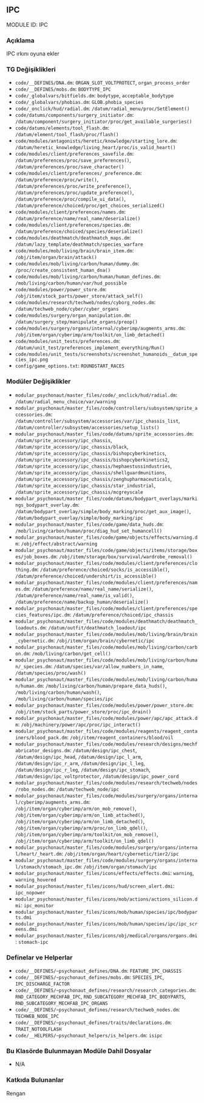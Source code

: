 ## IPC

MODULE ID: IPC

### Açıklama

IPC ırkını oyuna ekler

### TG Değişiklikleri

- `code/__DEFINES/DNA.dm`: `ORGAN_SLOT_VOLTPROTECT`, `organ_process_order`
- `code/__DEFINES/mobs.dm`: `BODYTYPE_IPC`
- `code/_globalvars/bitfields.dm`: `bodytype`, `acceptable_bodytype`
- `code/_globalvars/phobias.dm`: `GLOB.phobia_species`
- `code/_onclick/hud/radial.dm`: `/datum/radial_menu/proc/SetElement()`
- `code/datums/components/surgery_initiator.dm`: `/datum/component/surgery_initiator/proc/get_available_surgeries()`
- `code/datums/elements/tool_flash.dm`: `/datum/element/tool_flash/proc/flash()`
- `code/modules/antagonists/heretic/knowledge/starting_lore.dm`: `/datum/heretic_knowledge/living_heart/proc/is_valid_heart()`
- `code/modules/client/preferences_savefile.dm`: `/datum/preferences/proc/save_preferences()`, `/datum/preferences/proc/save_character()`
- `code/modules/client/preferences/_preference.dm`: `/datum/preference/proc/write()`, `/datum/preferences/proc/write_preference()`, `/datum/preferences/proc/update_preference()`, `/datum/preference/proc/compile_ui_data()`, `/datum/preference/choiced/proc/get_choices_serialized()`
- `code/modules/client/preferences/names.dm`: `/datum/preference/name/real_name/deserialize()`
- `code/modules/client/preferences/species.dm`: `/datum/preference/choiced/species/deserialize()`
- `code/modules/deathmatch/deathmatch_maps.dm`: `/datum/lazy_template/deathmatch/species_warfare`
- `code/modules/mob/living/brain/brain_item.dm`: `/obj/item/organ/brain/attack()`
- `code/modules/mob/living/carbon/human/dummy.dm`: `/proc/create_consistent_human_dna()`
- `code/modules/mob/living/carbon/human/human_defines.dm`: `/mob/living/carbon/human/var/hud_possible`
- `code/modules/power/power_store.dm`: `/obj/item/stock_parts/power_store/attack_self()`
- `code/modules/research/techweb/nodes/cyborg_nodes.dm`: `/datum/techweb_node/cyber/cyber_organs`
- `code/modules/surgery/organ_manipulation.dm`: `/datum/surgery_step/manipulate_organs/preop()`
- `code/modules/surgery/organs/internal/cyberimp/augments_arms.dm`: `/obj/item/organ/cyberimp/arm/toolkit/on_limb_detached()`
- `code/modules/unit_tests/preferences.dm`: `/datum/unit_test/preferences_implement_everything/Run()`
- `code/modules/unit_tests/screenshots/screenshot_humanoids__datum_species_ipc.png`
- `config/game_options.txt`: `ROUNDSTART_RACES`

### Modüler Değişiklikler

- `modular_psychonaut/master_files/code/_onclick/hud/radial.dm`: `/datum/radial_menu_choice/var/warning`
- `modular_psychonaut/master_files/code/controllers/subsystem/sprite_accessories.dm`: `/datum/controller/subsystem/accessories/var/ipc_chassis_list`, `/datum/controller/subsystem/accessories/setup_lists()`
- `modular_psychonaut/master_files/code/datums/sprite_accessories.dm`: `/datum/sprite_accessory/ipc_chassis`, `/datum/sprite_accessory/ipc_chassis/black`, `/datum/sprite_accessory/ipc_chassis/bishopcyberkinetics`, `/datum/sprite_accessory/ipc_chassis/bishopcyberkinetics2`, `/datum/sprite_accessory/ipc_chassis/hephaestussindustries`, `/datum/sprite_accessory/ipc_chassis/shellguardmunitions`, `/datum/sprite_accessory/ipc_chassis/zenghupharmaceuticals`, `/datum/sprite_accessory/ipc_chassis/star_industrial`, `/datum/sprite_accessory/ipc_chassis/mcgreyscale`
- `modular_psychonaut/master_files/code/datums/bodypart_overlays/markings_bodypart_overlay.dm`: `/datum/bodypart_overlay/simple/body_marking/proc/get_aux_image()`, `/datum/bodypart_overlay/simple/body_marking/ipc`
- `modular_psychonaut/master_files/code/game/data_huds.dm`: `/mob/living/carbon/human/proc/diag_hud_set_humancell()`
- `modular_psychonaut/master_files/code/game/objects/effects/warning.dm`: `/obj/effect/abstract/warning`
- `modular_psychonaut/master_files/code/game/objects/items/storage/boxes/job_boxes.dm`: `/obj/item/storage/box/survival/wardrobe_removal()`
- `modular_psychonaut/master_files/code/modules/client/preferences/clothing.dm`: `/datum/preference/choiced/socks/is_accessible()`, `/datum/preference/choiced/undershirt/is_accessible()`
- `modular_psychonaut/master_files/code/modules/client/preferences/names.dm`: `/datum/preference/name/real_name/serialize()`, `/datum/preference/name/real_name/is_valid()`, `/datum/preference/name/backup_human/deserialize()`
- `modular_psychonaut/master_files/code/modules/client/preferences/species_features/ipc.dm`: `/datum/preference/choiced/ipc_chassis`
- `modular_psychonaut/master_files/code/modules/deathmatch/deathmatch_loadouts.dm`: `/datum/outfit/deathmatch_loadout/ipc`
- `modular_psychonaut/master_files/code/modules/mob/living/brain/brain_cybernetic.dm`: `/obj/item/organ/brain/cybernetic/ipc`
- `modular_psychonaut/master_files/code/modules/mob/living/carbon/carbon.dm`: `/mob/living/carbon/get_cell()`
- `modular_psychonaut/master_files/code/modules/mob/living/carbon/human/_species.dm`: `/datum/species/var/allow_numbers_in_name`, `/datum/species/proc/wash()`
- `modular_psychonaut/master_files/code/modules/mob/living/carbon/human/human.dm`: `/mob/living/carbon/human/prepare_data_huds()`, `/mob/living/carbon/human/wash()`, `/mob/living/carbon/human/species/ipc`
- `modular_psychonaut/master_files/code/modules/power/power_store.dm`: `/obj/item/stock_parts/power_store/proc/ipc_drain()`
- `modular_psychonaut/master_files/code/modules/power/apc/apc_attack.dm`: `/obj/machinery/power/apc/proc/ipc_interact()`
- `modular_psychonaut/master_files/code/modules/reagents/reagent_containers/blood_pack.dm`: `/obj/item/reagent_containers/blood/oil`
- `modular_psychonaut/master_files/code/modules/research/designs/mechfabricator_designs.dm`: `/datum/design/ipc_chest`, `/datum/design/ipc_head`, `/datum/design/ipc_l_arm`, `/datum/design/ipc_r_arm`, `/datum/design/ipc_l_leg`, `/datum/design/ipc_r_leg`, `/datum/design/ipc_stomach`, `/datum/design/ipc_voltprotector`, `/datum/design/ipc_power_cord`
- `modular_psychonaut/master_files/code/modules/research/techweb/nodes/robo_nodes.dm`: `/datum/techweb_node/ipc`
- `modular_psychonaut/master_files/code/modules/surgery/organs/internal/cyberimp/augments_arms.dm`: `/obj/item/organ/cyberimp/arm/on_mob_remove()`, `/obj/item/organ/cyberimp/arm/on_limb_attached()`, `/obj/item/organ/cyberimp/arm/on_limb_detached()`, `/obj/item/organ/cyberimp/arm/proc/on_limb_qdel()`, `/obj/item/organ/cyberimp/arm/toolkit/on_mob_remove()`, `/obj/item/organ/cyberimp/arm/toolkit/on_limb_qdel()`
- `modular_psychonaut/master_files/code/modules/surgery/organs/internal/heart/_heart.dm`: `/obj/item/organ/heart/cybernetic/tier2/ipc`
- `modular_psychonaut/master_files/code/modules/surgery/organs/internal/stomach/stomach_ipc.dm`: `/obj/item/organ/stomach/ipc`
- `modular_psychonaut/master_files/icons/effects/effects.dmi`: `warning`, `warning_hovered`
- `modular_psychonaut/master_files/icons/hud/screen_alert.dmi`: `ipc_nopower`
- `modular_psychonaut/master_files/icons/mob/actions/actions_silicon.dmi`: `ipc_monitor`
- `modular_psychonaut/master_files/icons/mob/human/species/ipc/bodyparts.dmi`
- `modular_psychonaut/master_files/icons/mob/human/species/ipc/ipc_screens.dmi`
- `modular_psychonaut/master_files/icons/obj/medical/organs/organs.dmi`: `stomach-ipc`

### Definelar ve Helperlar

- `code/__DEFINES/~psychonaut_defines/DNA.dm`: `FEATURE_IPC_CHASSIS`
- `code/__DEFINES/~psychonaut_defines/mobs.dm`: `SPECIES_IPC`, `IPC_DISCHARGE_FACTOR`
- `code/__DEFINES/~psychonaut_defines/research/research_categories.dm`: `RND_CATEGORY_MECHFAB_IPC`, `RND_SUBCATEGORY_MECHFAB_IPC_BODYPARTS`, `RND_SUBCATEGORY_MECHFAB_IPC_ORGANS`
- `code/__DEFINES/~psychonaut_defines/research/techweb_nodes.dm`: `TECHWEB_NODE_IPC`
- `code/__DEFINES/~psychonaut_defines/traits/declarations.dm`: `TRAIT_NOTOOLFLASH`
- `code/__HELPERS/~psychonaut_helpers/is_helpers.dm`: `isipc`

### Bu Klasörde Bulunmayan Modüle Dahil Dosyalar

- N/A

### Katkıda Bulunanlar

Rengan
